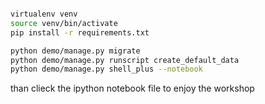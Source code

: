 ```bash

virtualenv venv
source venv/bin/activate
pip install -r requirements.txt

python demo/manage.py migrate
python demo/manage.py runscript create_default_data
python demo/manage.py shell_plus --notebook

```

than clieck the ipython notebook file to enjoy the workshop
